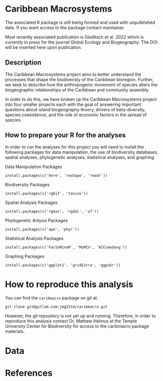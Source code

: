 # Caribbean Macrosystems

The associated R package is still being formed and used with unpulblished data. If you want access to the package contact maintainer.

Most recently associated publication is Gleditsch et al. 2022 which is currently in press for the journal Global Ecology and Biogeography. The DOI will be inserted here upon publication.

## Description

The Caribbean Macrosystems project aims to better understand the processes that shape the biodiveristy of the Caribbean bioregion. Further, we seek to describe how the anthropogenic movement of species alters the biogeographic relationships of the Caribbean and community assembly. 

In order to do this, we have broken up the Caribbean Macrosystems project into four smaller projects each with the goal of answering important questions about island biogeography thoery, drivers of beta-diversity, species coexistence, and the role of economic factors in the spread of species.


## How to prepare your R for the analyses

In order to run the analyses for this project you will need to install the following packages for data manipulation, the use of biodiversity databases, spatial analyses, phylogenetic analyses, statistical analyses, and graphing.

Data Manipulation Packages
```
install.packages(c('here', 'reshape', 'readr'))
```

Biodiversity Packages
```
install.packages(c('rgbif', 'taxize')) 
```

Spatial Analysis Packages
```
install.packages(c('rgeos', 'rgdal', 'sf'))
```

Phylogenetic Anlysis Packages
```
install.packages(c('ape', 'phyr'))
```

Statistical Analysis Packages
```
install.packages(c('FactoMineR', 'MuMIn', 'AICcmodavg'))
```

Graphing Packages
```
install.packages(c('ggplot2', 'gridExtra', 'ggpubr'))

```


# How to reproduce this analysis

You can find the `caribmacro` package on git at:
```
git clone git@gitlab.com:jmg5214/caribmacro.git
```
However, the git repository is not yet up and running. Therefore, in order to reproduce this analysis contact Dr. Mathew Helmus at the Temple University Center for Biodiversity for access to the caribmacro package materials.


# Data


# References

